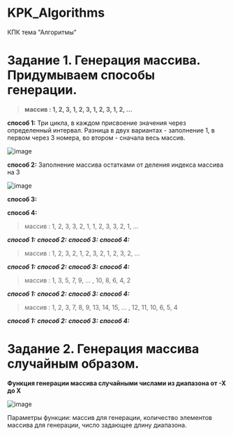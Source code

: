 # KPK_Algorithms
КПК тема "Алгоритмы"

# Задание 1. Генерация массива. Придумываем способы генерации.

>**массив : 1, 2, 3, 1, 2, 3, 1, 2, 3, 1, 2, ...**

**способ 1:** Три цикла, в каждом присвоение значения через определенный интервал. Разница в двух вариантах - заполнение 1, в первом через 3 номера, во втором - сначала весь массив. 

![image](https://user-images.githubusercontent.com/80356955/137974101-038b8d70-86d1-4529-8bff-bb86e888ab89.png)
  
**способ 2:** Заполнение массива остатками от деления индекcа массива на 3
 
 ![image](https://user-images.githubusercontent.com/80356955/137974522-735f8eae-dbfc-4f6b-a739-4c3b93a31762.png)
 
**способ 3:**

**способ 4:**

>массив : 1, 2, 3, 3, 2, 1, 1, 2, 3, 3, 2, 1, ...

***способ 1:***
***способ 2:***
***способ 3:***
***способ 4:***

>массив : 1, 2, 3, 2, 1, 2, 3, 2, 1, 2, 3, 2, ...

***способ 1:***
***способ 2:***
***способ 3:***
***способ 4:***

>массив : 1, 3, 5, 7, 9,  ...  , 10, 8, 6, 4, 2

***способ 1:***
***способ 2:***
***способ 3:***
***способ 4:***

>массив : 1, 2, 3, 7, 8, 9, 13, 14, 15,  ...  , 12, 11, 10, 6, 5, 4

***способ 1:***
***способ 2:***
***способ 3:***
***способ 4:***


# Задание 2. Генерация массива случайным образом.

**Функция генерации массива случайными числами из диапазона от -Х до Х**

![image](https://user-images.githubusercontent.com/80356955/137979768-b4be2b66-0b8b-4de2-a916-0f48debc8227.png)

Параметры функции: массив для генерации, количество элементов массива для генерации, число задающее длину диапазона.
